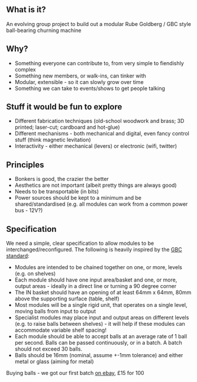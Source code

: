 ## What is it?
An evolving group project to build out a modular Rube Goldberg / GBC style ball-bearing churning machine

## Why?
* Something everyone can contribute to, from very simple to fiendishly complex
* Something new members, or walk-ins, can tinker with
* Modular, extensible - so it can slowly grow over time
* Something we can take to events/shows to get people talking

## Stuff it would be fun to explore
* Different fabrication techniques (old-school woodwork and brass; 3D printed; laser-cut; cardboard and hot-glue)
* Different mechanisms - both mechanical and digital, even fancy control stuff (think magnetic levitation)
* Interactivity - either mechanical (levers) or electronic (wifi, twitter)

## Principles
* Bonkers is good, the crazier the better
* Aesthetics are not important (albeit pretty things are always good)
* Needs to be transportable (in bits)
* Power sources should be kept to a minimum and be shared/standardised (e.g. all modules can work from a common power bus - 12V?)

## Specification
We need a simple, clear specification to allow modules to be interchanged/reconfigured.  The following is heavily inspired by the [GBC standard](http://www.teamhassenplug.org/GBC/):

* Modules are intended to be chained together on one, or more, levels (e.g. on shelves)
* Each module should have one input area/basket and one, or more, output areas - ideally in a direct line or turning a 90 degree corner
* The IN basket should have an opening of at least 64mm x 64mm, 80mm above the supporting surface (table, shelf)
* Most modules will be a single rigid unit, that operates on a single level, moving balls from input to output
* Specialist modules may place input and output areas on different levels (e.g. to raise balls between shelves) - it will help if these modules can accommodate variable shelf spacing!
* Each module should be able to accept balls at an average rate of 1 ball per second.  Balls can be passed continuously, or in a batch.  A batch should not exceed 30 balls.
* Balls should be 16mm (nominal, assume +-1mm tolerance) and either metal or glass (aiming for metal) 

Buying balls - we got our first batch [on ebay](http://www.ebay.co.uk/itm/Catapult-Slingshot-Ammo-Steel-Balls-Choose-Size-From-2mm-to-16mm-FREE-POST-/161126780433?var=460220302041), £15 for 100

